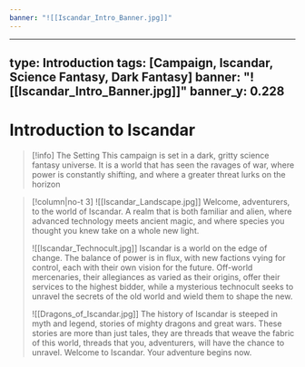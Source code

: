 ```yaml
---
banner: "![[Iscandar_Intro_Banner.jpg]]"
---
```

---
type: Introduction
tags: [Campaign, Iscandar, Science Fantasy, Dark Fantasy]
banner: "![[Iscandar_Intro_Banner.jpg]]"
banner_y: 0.228
---

# Introduction to Iscandar

>[!info] The Setting
>This campaign is set in a dark, gritty science fantasy universe. It is a world that has seen the ravages of war, where power is constantly shifting, and where a greater threat lurks on the horizon


> [!column|no-t 3]
> ![[Iscandar_Landscape.jpg]]
> Welcome, adventurers, to the world of Iscandar. A realm that is both familiar and alien, where advanced technology meets ancient magic, and where species you thought you knew take on a whole new light. 
> 
> ![[Iscandar_Technocult.jpg]]
> Iscandar is a world on the edge of change. The balance of power is in flux, with new factions vying for control, each with their own vision for the future. Off-world mercenaries, their allegiances as varied as their origins, offer their services to the highest bidder, while a mysterious technocult seeks to unravel the secrets of the old world and wield them to shape the new.
>
> ![[Dragons_of_Iscandar.jpg]]
> The history of Iscandar is steeped in myth and legend, stories of mighty dragons and great wars. These stories are more than just tales, they are threads that weave the fabric of this world, threads that you, adventurers, will have the chance to unravel. 
> Welcome to Iscandar. Your adventure begins now.
